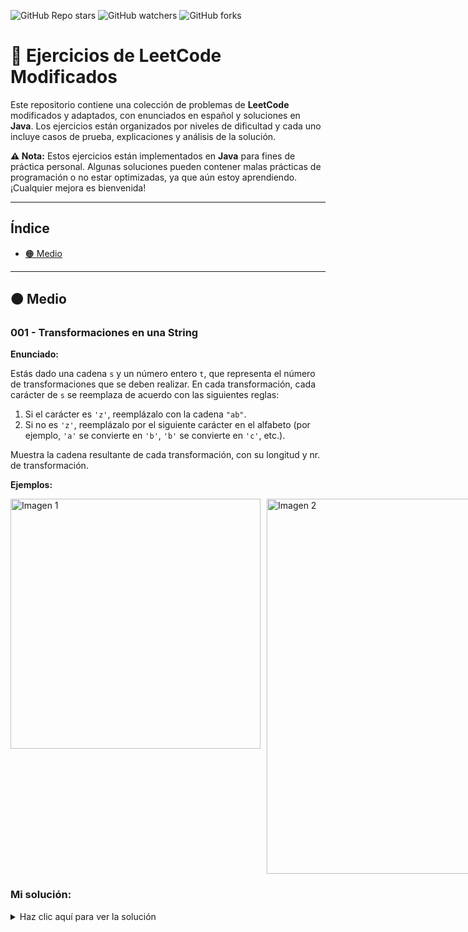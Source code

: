 ![GitHub Repo stars](https://img.shields.io/github/stars/felixmk0/leetcode-ejercicios-modificados)
![GitHub watchers](https://img.shields.io/github/watchers/felixmk0/leetcode-ejercicios-modificados)
![GitHub forks](https://img.shields.io/github/forks/felixmk0/leetcode-ejercicios-modificados)

# 📘 Ejercicios de LeetCode Modificados

Este repositorio contiene una colección de problemas de **LeetCode** modificados y adaptados, con enunciados en español y soluciones en **Java**. Los ejercicios están organizados por niveles de dificultad y cada uno incluye casos de prueba, explicaciones y análisis de la solución.

**⚠️ Nota:** Estos ejercicios están implementados en **Java** para fines de práctica personal. Algunas soluciones pueden contener malas prácticas de programación o no estar optimizadas, ya que aún estoy aprendiendo. ¡Cualquier mejora es bienvenida!

---

## Índice

- [🟠 Medio](#medio)

---

## 🟠 Medio

### 001 - Transformaciones en una String

**Enunciado:**

Estás dado una cadena `s` y un número entero `t`, que representa el número de transformaciones que se deben realizar. En cada transformación, cada carácter de `s` se reemplaza de acuerdo con las siguientes reglas:

1. Si el carácter es `'z'`, reemplázalo con la cadena `"ab"`.
2. Si no es `'z'`, reemplázalo por el siguiente carácter en el alfabeto (por ejemplo, `'a'` se convierte en `'b'`, `'b'` se convierte en `'c'`, etc.).

Muestra la cadena resultante de cada transformación, con su longitud y nr. de transformación.

**Ejemplos:**

<div style="display: flex; gap: 10px;">
  <img src="https://github.com/user-attachments/assets/ca677a56-83e3-498b-b249-229e65e65514" alt="Imagen 1" width="400"/>
  <img src="https://github.com/user-attachments/assets/faf2f4ee-4363-4b00-b765-a758775f6d4b" alt="Imagen 2" width="600"/>
</div>


### Mi solución:

<details>
  <summary>Haz clic aquí para ver la solución </summary>

```java
public class Solution {

    public static void main(String[] args) {
        transformString("abcyy", 2);
    }

    public static void transformString(String s, int t) {
        for (int i = 0; i < t; i++) {
            for (int j = 0; j < s.length(); j++) {
                if (s.charAt(j) == 'z') {
                    if (j != 0) {
                        s = s.substring(0, j) + "ab" + s.substring(j + 1);
                        j++;
                    } else s = "ab" + s.substring(j + 1);
                } else {
                    if (j != 0) s = s.substring(0, j) + getNextChar(s.charAt(j)) + s.substring(j + 1);
                    else s = getNextChar(s.charAt(j)) + s.substring(j + 1);
                }
            }
            System.out.println("T = " + i + ", String = " + s + ", Length: " + s.length());
        }
    }


    public static char getNextChar(char c) {
        if (c == 'z') return 'a';
        return (char) (c + 1);
    }
}
```
</details>

